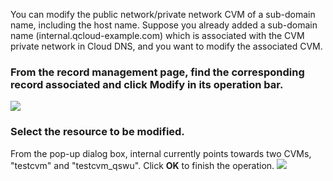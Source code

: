 You can modify the public network/private network CVM of a sub-domain name, including the host name. Suppose you already added a sub-domain name (internal.qcloud-example.com) which is associated with the CVM private network in Cloud DNS, and you want to modify the associated CVM.

### From the record management page, find the corresponding record associated and click **Modify** in its operation bar.
![](//mc.qcloudimg.com/static/img/bdd37d1aa7b7fdfcd163910d47a477b6/image.png)
### Select the resource to be modified.
From the pop-up dialog box, internal currently points towards two CVMs, "testcvm" and "testcvm_qswu". Click **OK** to finish the operation.
![](//mc.qcloudimg.com/static/img/144f9c7862149e18efd16299d27944d0/image.png)

